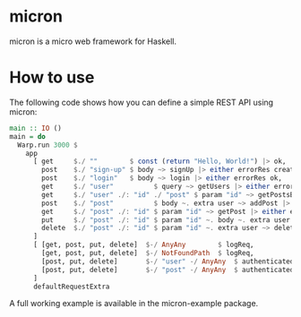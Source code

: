 # micron
micron is a micro web framework for Haskell.

# How to use
The following code shows how you can define a simple REST API using micron:

```haskell
main :: IO ()
main = do
  Warp.run 3000 $
    app
      [ get     $./ ""        $ const (return "Hello, World!") |> ok,
        post    $./ "sign-up" $ body ~> signUp |> either errorRes created,
        post    $./ "login"   $ body ~> login |> either errorRes ok,
        get     $./ "user"          $ query ~> getUsers |> either errorRes ok,
        get     $./ "user" ./: "id" ./ "post" $ param "id" ~> getPostsByUser |> either errorRes ok,
        post    $./ "post"          $ body ~. extra user ~> addPost |> either errorRes ok,
        get     $./ "post" ./: "id" $ param "id" ~> getPost |> either errorRes ok,
        put     $./ "post" ./: "id" $ param "id" ~. body ~. extra user ~> updatePost |> either errorRes ok,
        delete  $./ "post" ./: "id" $ param "id" ~. extra user ~> deletePost |> maybe (ok "") errorRes
      ]
      [ [get, post, put, delete]  $-/ AnyAny        $ logReq,
        [get, post, put, delete]  $-/ NotFoundPath  $ logReq,
        [post, put, delete]       $-/ "user" -/ AnyAny  $ authenticated,
        [post, put, delete]       $-/ "post" -/ AnyAny  $ authenticated
      ]
      defaultRequestExtra
```

A full working example is available in the micron-example package.
